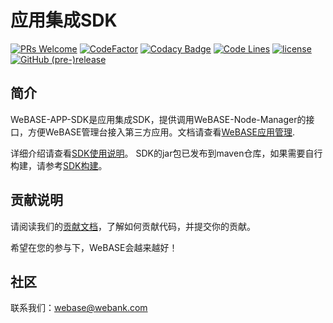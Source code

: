 # 应用集成SDK
[![PRs Welcome](https://img.shields.io/badge/PRs-welcome-brightgreen.svg?style=flat-square)](https://webasedoc.readthedocs.io/zh_CN/latest/docs/WeBASE/CONTRIBUTING.html)
[![CodeFactor](https://www.codefactor.io/repository/github/webankfintech/WeBASE-APP-SDK/badge)](https://www.codefactor.io/repository/github/webankfintech/WeBASE-APP-SDK)
[![Codacy Badge](https://api.codacy.com/project/badge/Grade/f5be085401f54e7080a654693ac260d4)](https://www.codacy.com/gh/WeBankFinTech/WeBASE-APP-SDK?utm_source=github.com&amp;utm_medium=referral&amp;utm_content=WeBankFinTech/WeBASE-APP-SDK&amp;utm_campaign=Badge_Grade)
[![Code Lines](https://tokei.rs/b1/github/WeBankFinTech/WeBASE-APP-SDK?category=code)](https://github.com/WeBankFinTech/WeBASE-APP-SDK)
[![license](http://img.shields.io/badge/license-Apache%20v2-blue.svg)](http://www.apache.org/licenses/)
[![GitHub (pre-)release](https://img.shields.io/github/release/WeBankFinTech/WeBASE-APP-SDK/all.svg)](https://github.com/WeBankFinTech/WeBASE-APP-SDK/releases)

## 简介
WeBASE-APP-SDK是应用集成SDK，提供调用WeBASE-Node-Manager的接口，方便WeBASE管理台接入第三方应用。文档请查看[WeBASE应用管理](https://webasedoc.readthedocs.io/zh_CN/latest/docs/WeBASE-APP-SDK/index.html).

详细介绍请查看[SDK使用说明](https://webasedoc.readthedocs.io/zh_CN/latest/docs/WeBASE-APP-SDK/desc.html)。
SDK的jar包已发布到maven仓库，如果需要自行构建，请参考[SDK构建](./install.md)。

## 贡献说明
请阅读我们的[贡献文档](https://webasedoc.readthedocs.io/zh_CN/latest/docs/WeBASE/CONTRIBUTING.html)，了解如何贡献代码，并提交你的贡献。

希望在您的参与下，WeBASE会越来越好！

## 社区
联系我们：webase@webank.com
